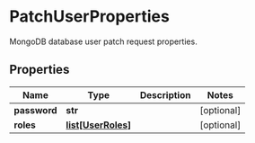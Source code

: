 # PatchUserProperties

MongoDB database user patch request properties.
## Properties
| Name | Type | Description | Notes |
| ------------ | ------------- | ------------- | ------------- |
| **password** | **str** |  | [optional]  |
| **roles** | [**list[UserRoles]**](UserRoles.md) |  | [optional]  |



